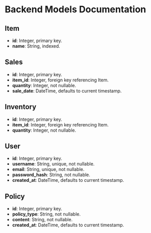 # Backend Models Documentation

## Item
- **id**: Integer, primary key.
- **name**: String, indexed.

## Sales
- **id**: Integer, primary key.
- **item_id**: Integer, foreign key referencing Item.
- **quantity**: Integer, not nullable.
- **sale_date**: DateTime, defaults to current timestamp.

## Inventory
- **id**: Integer, primary key.
- **item_id**: Integer, foreign key referencing Item.
- **quantity**: Integer, not nullable.

## User
- **id**: Integer, primary key.
- **username**: String, unique, not nullable.
- **email**: String, unique, not nullable.
- **password_hash**: String, not nullable.
- **created_at**: DateTime, defaults to current timestamp.

## Policy
- **id**: Integer, primary key.
- **policy_type**: String, not nullable.
- **content**: String, not nullable.
- **created_at**: DateTime, defaults to current timestamp.
